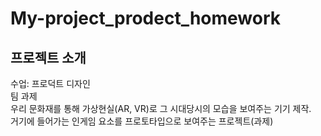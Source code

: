 # My-project_prodect_homework
## 프로젝트 소개
수업: 프로덕트 디자인  
팀 과제  
우리 문화재를 통해 가상현실(AR, VR)로 그 시대당시의 모습을 보여주는 기기 제작.  
거기에 들어가는 인게임 요소를 프로토타입으로 보여주는 프로젝트(과제) 

